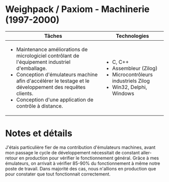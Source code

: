 # Weighpack / Paxiom - Machinerie (1997-2000)

| Tâches | Technologies |
|--------|--------------|
| <ul><li>Maintenance améliorations de micrologiciel contrôlant de l'équipement industriel d'emballage.</li><li>Conception d'émulateurs machine afin d'accélérer le testage et le développement des requêtes clients.</li><li>Conception d'une application de contrôle à distance.</li></ul> | <ul><li>C, C++</li><li>Assembleur (Zilog)</li><li>Microcontrôleurs industriels Zilog</li><li>Win32, Delphi, Windows</li></ul> |

# Notes et détails

J'étais particulière fier de ma contribution d'émulateurs machines, avant mon passage le cycle de
développement nécessitait de constant aller-retour en production pour vérifier le fonctionnement général.
Grâce à mes émulateurs, on arrivait à vérifier 85-90% du fonctionnement à même notre poste de travail.
Dans majorité des cas, nous n'allions en production que pour constater que tout fonctionnait correctement.

